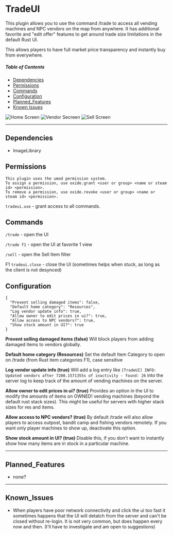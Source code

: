 # TradeUI
This plugin allows you to use the command /trade to access all vending machines and NPC vendors on the map from anywhere.
It has additional favorite and "edit offer" features to get around trade size limitations in the default Rust UI.

This allows players to have full market price transparency and instantly buy from everywhere.

##### Table of Contents  
* [Dependencies](#Dependencies)  
* [Permissions](#Permissions)  
* [Commands](#Commands)  
* [Configuration](#Configuration)
* [Planned_Features](#Planned_Features) 
* [Known Issues](#Known_Issues) 

![Home Screen](https://github.com/DocValerian/rust-plugins/blob/main/assets/TradeUI_home_.png?raw=true)
![Vendor Secreen](https://github.com/DocValerian/rust-plugins/blob/main/assets/TradeUI_vendors_.png?raw=true)
![Sell Screen](https://github.com/DocValerian/rust-plugins/blob/main/assets/TradeUI_sell_.png?raw=true)

---

## Dependencies
- ImageLibrary

## Permissions
```
This plugin uses the umod permission system. 
To assign a permission, use oxide.grant <user or group> <name or steam id> <permission>. 
To remove a permission, use oxide.revoke <user or group> <name or steam id> <permission>.
```

``tradeui.use`` - grant access to all commands.

## Commands
``/trade`` - open the UI

``/trade f1`` - open the UI at favorite 1 view

``/sell`` - open the Sell Item filter

F1 ``tradeui.close`` - close the UI (sometimes helps when stuck, as long as the client is not desynced)

## Configuration
```
{
  "Prevent selling damaged items": false,
  "Default home category": "Resources",
  "Log vendor update info": true,
  "Allow owner to edit prices in ui?": true,
  "Allow access to NPC vendors?": true,
  "Show stock amount in UI?": true
}
```
**Prevent selling damaged items (false)**
Will block players from adding damaged items to vendors globally.

**Default home category (Resources)**
Set the default Item Category to open on /trade (from Rust item categories F1), case sensitive

**Log vendor update info (true)**
Will add a log entry like ``[TradeUI] INFO: Updated vendors after 7200.1571355s of inactivity - found: 26`` into 
the server log to keep track of the amount of vending machines on the server.

**Allow owner to edit prices in ui? (true)**
Provides an option in the UI to modify the amounts of items on OWNED! vending machines (beyond the default rust stack sizes).
This might be useful for servers with higher stack sizes for res and items.

**Allow access to NPC vendors? (true)**
By default /trade will also allow players to access outpost, bandit camp and fishing vendors remotely. If you want only player
machines to show up, deactivate this option.

**Show stock amount in UI? (true)**
Disable this, if you don't want to instantly show how many items are in stock in a particular machine.

---

## Planned_Features
* none?

---

## Known_Issues
* When players have poor network connectivity and click the ui too fast it sometimes happens that the UI will detatch from the server 
 and can't be closed without re-login.
It is not very common, but does happen every now and then. (I'll have to investigate and am open to suggestions)